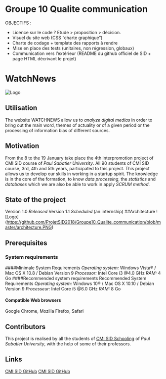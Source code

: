 # Groupe 10 Qualite communication

OBJECTIFS :  
- Licence sur le code ? Etude > proposition > décision.  
- Visuel du site web (CSS “charte graphique”)  
- Charte de codage + template des rapports à rendre  
- Mise en place des tests (unitaires, non régression, globaux)  
- Communication vers l’extérieur (README du github officiel de SID + page HTML décrivant le
projet)  



# WatchNews
![Logo](https://raw.githubusercontent.com/ProjetSID2018/Groupe10_Qualite_communication/master/Logos/Logo3.png)
## Utilisation
The website WATCHNEWS allow us to *analyze digital medias* in order to bring out the main word, themes of actuality or of a given period or the processing of information bias of different sources.
## Motivation 
From the 8 to the 19 January take place the 4th interpromotion project of CMI SID course of *Paul Sabatier University*.
All 90 students of CMI SID course, 3rd, 4th and 5th years, participated to this project.
This project allows us to develop our skills in working in a startup spirit. 
The knowledge is in the core of the formation, to know *data processing*, the *statistics* and *databases* which we are also be able to work in apply *SCRUM method*.
## State of the project
Version 1.0 _Released_
Version 1.1 _Scheduled_ (an internship)
##Architecture 
![Logo] (https://github.com/ProjetSID2018/Groupe10_Qualite_communication/blob/master/architecture.PNG)
## Prerequisites
### System requirements
####Minimale System Requirements
*Operating system:* Windows Vista® / Mac OS X 10.8 / Debian Version 9
*Processor:* Intel Core i3  @4.0 GHz
*RAM:* 4 Go
####Recommended system requirements
Recommended System Requirements
*Operating system:* Windows 10® / Mac OS X 10.10 / Debian Version 9
*Processeur:* Intel Core i5  @6.0 GHz
*RAM:* 8 Go
#### Compatible Web browsers
Google Chrome, Mozilla Firefox, Safari
## Contributors
This project is realised by all the students of [CMI SID Schooling](http://www.univ-tlse3.fr/masters/master-statistique-et-informatique-decisionnelle-709138.kjsp) of *Paul Sabatier University*, with the help of some of their professors.
## Links
[CMI SID GitHub](https://cmisid.github.io/)
[CMI SID GitHub](https://github.com/cmisid/)


